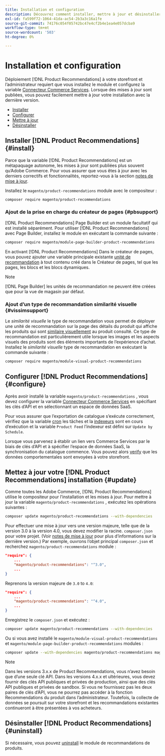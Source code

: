 ```yaml
---
title: Installation et configuration
description: Découvrez comment installer, mettre à jour et désinstaller [!DNL Product Recommendations].
exl-id: fa599f72-1064-41da-ac54-2b3a3c16a1fe
source-git-commit: 74176c054f05742bc47e4cf2b4e1ea4e057dcba9
workflow-type: tm+mt
source-wordcount: '503'
ht-degree: 0%

---
```


# Installation et configuration

Déploiement [!DNL Product Recommendations] à votre storefront et l’administrateur requiert que vous installez le module et configurez la variable [Connecteur Commerce Services](../landing/saas.md). Lorsque des mises à jour sont publiées, vous pouvez facilement mettre à jour votre installation avec la dernière version.

- [Installer](#install)
- [Configurer](#configure)
- [Mettre à jour](#update)
- [Désinstaller](#uninstall)

## Installer [!DNL Product Recommendations] {#install}

Parce que la variable [!DNL Product Recommendations] est un métapaquage autonome, les mises à jour sont publiées plus souvent qu’Adobe Commerce. Pour vous assurer que vous êtes à jour avec les derniers correctifs et fonctionnalités, reportez-vous à la section [notes de mise à jour](release-notes.md).

Installez le `magento/product-recommendations` module avec le compositeur :

```bash
composer require magento/product-recommendations
```

### Ajout de la prise en charge du créateur de pages {#pbsupport}

[!DNL Product Recommendations] Page Builder est un module facultatif qui est installé séparément. Pour utiliser [!DNL Product Recommendations] avec Page Builder, installez le module en exécutant la commande suivante :

```bash
composer require magento/module-page-builder-product-recommendations
```

En activant [!DNL Product Recommendations] Dans le créateur de pages, vous pouvez ajouter une variable principale existante [unité de recommandation](https://docs.magento.com/user-guide/cms/page-builder-add-recommendations.html) à tout contenu créé dans le Créateur de pages, tel que les pages, les blocs et les blocs dynamiques.

>[!NOTE]
>
>[!DNL Page Builder] les unités de recommandation ne peuvent être créées que pour la vue de magasin par défaut.

### Ajout d’un type de recommandation similarité visuelle {#vissimsupport}

Le _similarité visuelle_ le type de recommandation vous permet de déployer une unité de recommandation sur la page des détails du produit qui affiche les produits qui sont [similaire visuellement](type.md#visualsim) au produit consulté. Ce type de recommandation est particulièrement utile lorsque les images et les aspects visuels des produits sont des éléments importants de l’expérience d’achat. Installez le _similarité visuelle_ type de recommandation en exécutant la commande suivante :

```bash
composer require magento/module-visual-product-recommendations
```

## Configurer [!DNL Product Recommendations] {#configure}

Après avoir installé la variable `magento/product-recommendations` , vous devez configurer la variable [Connecteur Commerce Services](https://docs.magento.com/user-guide/configuration/services/saas.html) en spécifiant les clés d’API et en sélectionnant un espace de données SaaS.

Pour vous assurer que l’exportation de catalogue s’exécute correctement, vérifiez que la variable [cron](https://devdocs.magento.com/guides/v2.4/config-guide/cli/config-cli-subcommands-cron.html) les tâches et la [indexeurs](https://devdocs.magento.com/guides/v2.4/config-guide/cli/config-cli-subcommands-index.html) sont en cours d’exécution et la variable `Product Feed` l’indexeur est défini sur `Update by Schedule`.

Lorsque vous parvenez à établir un lien vers Commerce Services par le biais de clés d’API et à spécifier l’espace de données SaaS, la synchronisation du catalogue commence. Vous pouvez alors [verify](verify.md) que les données comportementales sont envoyées à votre storefront.

## Mettez à jour votre [!DNL Product Recommendations] installation {#update}

Comme toutes les Adobe Commerce, [!DNL Product Recommendations] utilise le compositeur pour l’installation et les mises à jour. Pour mettre à jour la variable `magento/product-recommendations` , exécutez les opérations suivantes :

```bash
composer update magento/product-recommendations --with-dependencies
```

Pour effectuer une mise à jour vers une version majeure, telle que de la version 3.0 à la version 4.0, vous devez modifier la racine. `composer.json` pour votre projet. (Voir [notes de mise à jour](release-notes.md) pour plus d’informations sur la dernière version.) Par exemple, ouvrons l’objet principal `composer.json` et recherchez `magento/product-recommendations` module :

```json
"require": {
    ...
    "magento/product-recommendations": "^3.0",
    ...
}
```

Reprenons la version majeure de `3.0` to `4.0`:

```json
"require": {
    ...
    "magento/product-recommendations": "^4.0",
    ...
}
```

Enregistrez le `composer.json` et exécutez :

```bash
composer update magento/product-recommendations --with-dependencies
```

Ou si vous avez installé le `magento/module-visual-product-recommendations` et `magento/module-page-builder-product-recommendations` modules :

```bash
composer update --with-dependencies magento/product-recommendations magento/module-visual-product-recommendations magento/module-page-builder-product-recommendations
```

>[!NOTE]
>
> Dans les versions 3.x.x de Product Recommendations, vous n’avez besoin que d’une seule clé API. Dans les versions 4.x.x et ultérieures, vous devez fournir des clés API publiques et privées de production, ainsi que des clés API publiques et privées de sandbox. Si vous ne fournissez pas les deux paires de clés d’API, vous ne pourrez pas accéder à la fonction Recommendations du produit dans l’administrateur. Toutefois, la collecte de données se poursuit sur votre storefront et les recommandations existantes continueront à être présentées à vos acheteurs.

## Désinstaller [!DNL Product Recommendations] {#uninstall}

Si nécessaire, vous pouvez [uninstall](https://devdocs.magento.com/guides/v2.4/install-gde/install/cli/install-cli-uninstall-mods.html) le module de recommandations de produits.
